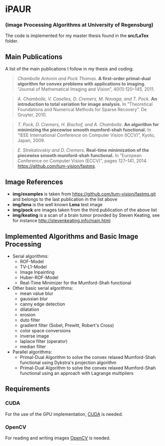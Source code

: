 # iPAUR
### (image Processing Algorithms at University of Regensburg)

The code is implemented for my master thesis found in the **src/LaTex** folder.

## Main Publications

A list of the main publications I follow in my thesis and coding:
> *Chambolle Antonin and Pock Thomas.* **A first-order primal-dual algorithm for convex problems with applications to imaging.** ”Journal of Mathematical Imaging and Vision”, 40(1):120–145, 2011.

> *A. Chambolle, V. Caselles, D. Cremers, M. Novaga, and T. Pock.* **An introduction to total variation for image analysis.** In ”Theoretical Foundations and Numerical Methods for Sparse Recovery”. De Gruyter, 2010.

> *T. Pock, D. Cremers, H. Bischof, and A. Chambolle.* **An algorithm for minimizing the piecewise smooth mumford-shah functional.** In ”IEEE International Conference on Computer Vision (ICCV)”, Kyoto, Japan, 2009.

> *E. Strekalovskiy and D. Cremers.* **Real-time minimization of the piecewise smooth mumford-shah functional.** In ”European Conference on Computer Vision (ECCV)”, pages 127–141, 2014. https://github.com/tum-vision/fastms.

## Image References

* **img/examples** is taken from https://github.com/tum-vision/fastms.git and belongs to the last publication in the list above
* **img/lena** is the well known **Lena** test image
* **img/pock** are images taken from the third publication of the above list
* **img/keating** is a scan of a brain tumor provided by Steven Keating, see for instance http://stevenkeating.info/main.html

## Implemented Algorithms and Basic Image Processing

* Serial algorithms:
  * ROF-Model
  * TV-L1-Model
  * Image Inpainting
  * Huber-ROF-Model
  * Real-Time Minimizer for the Mumford-Shah functional
* Other basic serial algorithms:
  * mean value blur
  * gaussian blur
  * canny edge detection
  * dilatation
  * erosion
  * duto filter
  * gradient filter (Sobel, Prewitt, Robert's Cross)
  * color space conversions
  * inverse image
  * laplace filter (operator)
  * median filter
* Parallel algorithms:
  * Primal-Dual Algorithm to solve the convex relaxed Mumford-Shah functional using Dykstra's projection algorithm
  * Primal-Dual Algorithm to solve the convex relaxed Mumford-Shah functional using an approach with Lagrange multipliers

## Requirements

### CUDA

For the use of the GPU implementation, [CUDA](https://developer.nvidia.com/cuda-downloads) is needed.

### OpenCV

For reading and writing images [OpenCV](http://opencv.org/downloads.html) is needed.